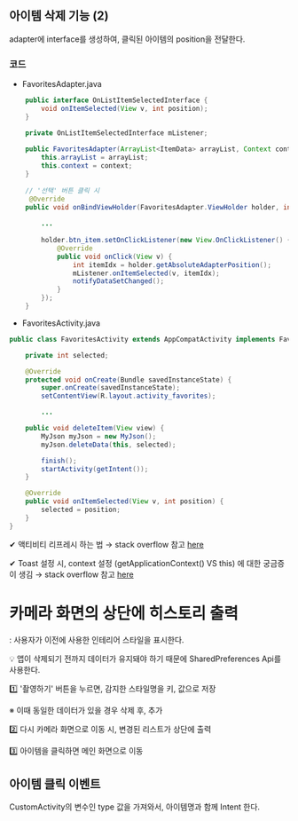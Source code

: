 ## 아이템 삭제 기능 (2)

adapter에 interface를 생성하여, 클릭된 아이템의 position을 전달한다.

### 코드
- FavoritesAdapter.java
```java
    public interface OnListItemSelectedInterface {
        void onItemSelected(View v, int position);
    }

    private OnListItemSelectedInterface mListener;
    
    public FavoritesAdapter(ArrayList<ItemData> arrayList, Context context) {
        this.arrayList = arrayList;
        this.context = context;
    }
    
    // '선택' 버튼 클릭 시
     @Override
    public void onBindViewHolder(FavoritesAdapter.ViewHolder holder, int position) {
    
        ...
        
        holder.btn_item.setOnClickListener(new View.OnClickListener() {
            @Override
            public void onClick(View v) {
                int itemIdx = holder.getAbsoluteAdapterPosition();
                mListener.onItemSelected(v, itemIdx);
                notifyDataSetChanged();
            }
        });
    }
```

- FavoritesActivity.java
```java
public class FavoritesActivity extends AppCompatActivity implements FavoritesAdapter.OnListItemSelectedInterface {

    private int selected;

    @Override
    protected void onCreate(Bundle savedInstanceState) {
        super.onCreate(savedInstanceState);
        setContentView(R.layout.activity_favorites);

        ...

    public void deleteItem(View view) {
        MyJson myJson = new MyJson();
        myJson.deleteData(this, selected);

        finish();
        startActivity(getIntent());
    }

    @Override
    public void onItemSelected(View v, int position) {
        selected = position;
    }
}
```

✔ 액티비티 리프레시 하는 법 → stack overflow 참고 [here](https://stackoverflow.com/questions/3053761/reload-activity-in-android)

✔ Toast 설정 시, context 설정 (getApplicationContext() VS this) 에 대한 궁금증이 생김 → stack overflow 참고 [here](https://stackoverflow.com/questions/22966601/what-is-different-between-mainactivity-this-vs-getapplicationcontext)

# 카메라 화면의 상단에 히스토리 출력
: 사용자가 이전에 사용한 인테리어 스타일을 표시한다.

💡 앱이 삭제되기 전까지 데이터가 유지돼야 하기 때문에 SharedPreferences Api를 사용한다.

1️⃣ '촬영하기' 버튼을 누르면, 감지한 스타일명을 키, 값으로 저장

※ 이때 동일한 데이터가 있을 경우 삭제 후, 추가

2️⃣ 다시 카메라 화면으로 이동 시, 변경된 리스트가 상단에 출력

3️⃣ 아이템을 클릭하면 메인 화면으로 이동

## 아이템 클릭 이벤트
CustomActivity의 변수인 type 값을 가져와서, 아이템명과 함께 Intent 한다.
